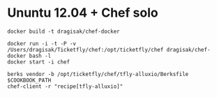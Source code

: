 # Ununtu 12.04 + Chef solo

```
docker build -t dragisak/chef-docker
```

```
docker run -i -t -P -v /Users/dragisak/Ticketfly/chef:/opt/ticketfly/chef dragisak/chef-docker bash -l
docker start -i chef
```

```
berks vendor -b /opt/ticketfly/chef/tfly-alluxio/Berksfile $COOKBOOK_PATH
chef-client -r "recipe[tfly-alluxio]"
```